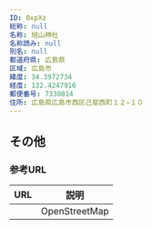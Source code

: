 ```yaml
---
ID: 0xpXz
総称: null
名称: 旭山神社
名称読み: null
別名: null
都道府県: 広島県
区域: 広島市
緯度: 34.3972734
経度: 132.4247916
郵便番号: 7330814
住所: 広島県広島市西区己斐西町１２−１０
---
```


## その他

### 参考URL

| URL | 説明          |
| --- | ------------- |
|     | OpenStreetMap |
